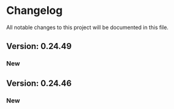 # Changelog

All notable changes to this project will be documented in this file.

## Version: 0.24.49

### New


## Version: 0.24.46

### New
